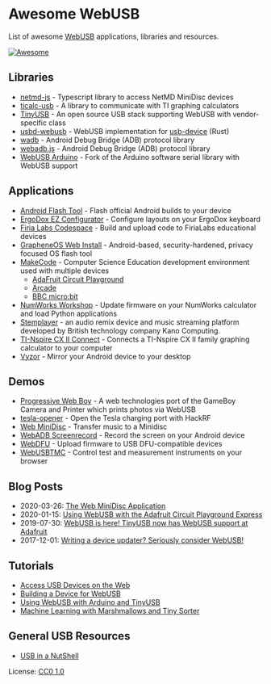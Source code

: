 # Awesome WebUSB

List of awesome [WebUSB](https://wicg.github.io/webusb) applications, libraries and resources.

[![Awesome](https://awesome.re/badge.svg)](https://awesome.re)

## Libraries

* [netmd-js](https://github.com/cybercase/netmd-js/) - Typescript library to access NetMD MiniDisc devices
* [ticalc-usb](https://github.com/Timendus/ticalc-usb) - A library to communicate with TI graphing calculators
* [TinyUSB](https://github.com/hathach/tinyusb) - An open source USB stack supporting WebUSB with vendor-specific class
* [usbd-webusb](https://crates.io/crates/usbd-webusb) - WebUSB implementation for [usb-device](https://crates.io/crates/usb-device) (Rust)
* [wadb](https://github.com/GoogleChromeLabs/wadb/) - Android Debug Bridge (ADB) protocol library
* [webadb.js](https://github.com/webadb/webadb.js) - Android Debug Bridge (ADB) protocol library
* [WebUSB Arduino](https://github.com/webusb/arduino) - Fork of the Arduino software serial library with WebUSB support

## Applications

* [Android Flash Tool](https://flash.android.com/) - Flash official Android builds to your device
* [ErgoDox EZ Configurator](https://configure.ergodox-ez.com/train) - Configure layouts on your ErgoDox keyboard
* [Firia Labs Codespace](https://make.firialabs.com) - Build and upload code to FiriaLabs educational devices
* [GrapheneOS Web Install](https://grapheneos.org/install/web) - Android-based, security-hardened, privacy focused OS flash tool
* [MakeCode](https://www.microsoft.com/en-us/makecode) - Computer Science Education development environment used with multiple devices
  * [AdaFruit Circuit Playground](https://makecode.adafruit.com/)
  * [Arcade](https://arcade.makecode.com/)
  * [BBC micro:bit](https://makecode.microbit.org/)
* [NumWorks Workshop](https://workshop.numworks.com) - Update firmware on your NumWorks calculator and load Python applications
* [Stemplayer](https://www.stemplayer.com/) - an audio remix device and music streaming platform developed by British technology company Kano Computing.
* [TI-Nspire CX II Connect](https://education.ti.com/en/products/computer-software/ti-nspire-cx-ii-connect) - Connects a TI-Nspire CX II family graphing calculator to your computer
* [Vyzor](https://app.vysor.io) - Mirror your Android device to your desktop

## Demos

* [Progressive Web Boy](https://glitch.com/~progressive-web-boy) - A web technologies port of the GameBoy Camera and Printer which prints photos via WebUSB
* [tesla-opener](https://xakcop.com/tesla-opener/) - Open the Tesla charging port with HackRF
* [Web MiniDisc](https://stefano.brilli.me/webminidisc/) - Transfer music to a Minidisc
* [WebADB Screenrecord](https://bandarra.me/projects/webusb/screenrecord.html) - Record the screen on your Android device
* [WebDFU](https://devanlai.github.io/webdfu/dfu-util/) - Upload firmware to USB DFU-compatible devices
* [WebUSBTMC](https://webusbtmc.net/) - Control test and measurement instruments on your browser

## Blog Posts

* 2020-03-26: [The Web MiniDisc Application](https://stefano.brilli.me/blog/web-minidisc/)
* 2020-01-15: [Using WebUSB with the Adafruit Circuit Playground Express](https://blog.adafruit.com/2020/01/15/using-webusb-with-the-adafruit-circuit-playground-express-circuitplaygroundexpress-webusb-msmakecode/)
* 2019-07-30: [WebUSB is here! TinyUSB now has WebUSB support at Adafruit](https://blog.adafruit.com/2019/07/30/webusb-is-here-tinyusb-now-has-webusb-support-at-adafruit-tinyusb-tinyusb-webusb-chrome-googlechrome-adafruit-reillyeon-arduino/)
* 2017-12-01: [Writing a device updater? Seriously consider WebUSB!](https://www.numworks.com/blog/webusb-firmware-update/)

## Tutorials

* [Access USB Devices on the Web](https://developers.google.com/web/updates/2016/03/access-usb-devices-on-the-web)
* [Building a Device for WebUSB](https://developers.google.com/web/fundamentals/native-hardware/build-for-webusb)
* [Using WebUSB with Arduino and TinyUSB](https://learn.adafruit.com/using-webusb-with-arduino-and-tinyusb)
* [Machine Learning with Marshmallows and Tiny Sorter](https://learn.adafruit.com/machine-learning-with-marshmallows-and-tiny-sorter)

## General USB Resources

* [USB in a NutShell](https://www.beyondlogic.org/usbnutshell/)

License: [CC0 1.0](https://creativecommons.org/publicdomain/zero/1.0/)

